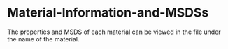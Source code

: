 # Material-Information-and-MSDSs
The properties and MSDS of each material can be viewed in the file under the name of the material.
